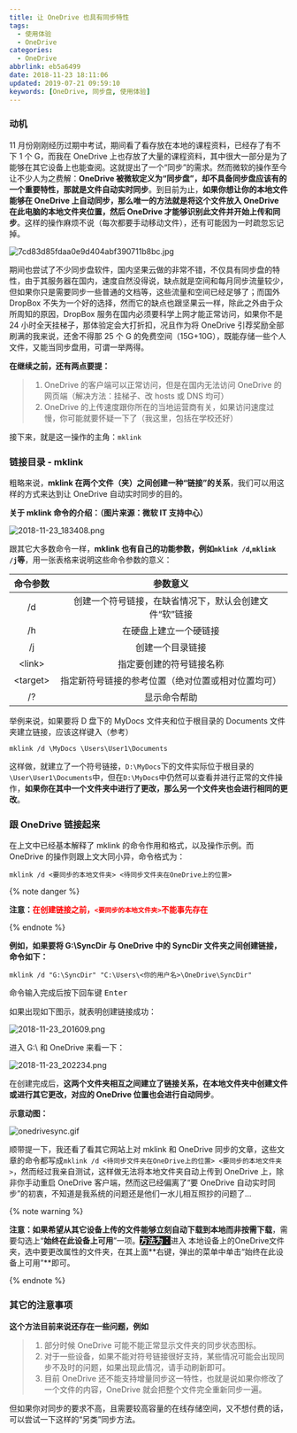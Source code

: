 ```yaml
---
title: 让 OneDrive 也具有同步特性
tags:
  - 使用体验
  - OneDrive
categories:
  - OneDrive
abbrlink: eb5a6499
date: 2018-11-23 18:11:06
updated: 2019-07-21 09:59:10
keywords: [OneDrive, 同步盘, 使用体验]
---
```

### 动机

11 月份刚刚经历过期中考试，期间看了看存放在本地的课程资料，已经存了有不下 1 个 G，而我在 OneDrive 上也存放了大量的课程资料，其中很大一部分是为了能够在其它设备上也能查阅。这就提出了一个“同步”的需求。然而微软的操作至今让不少人为之费解：**OneDrive 被微软定义为“同步盘”，却不具备同步盘应该有的一个重要特性，那就是文件自动实时同步**。到目前为止，**如果你想让你的本地文件能够在 OneDrive 上自动同步，那么唯一的方法就是将这个文件放入 OneDrive 在此电脑的本地文件夹位置，然后 OneDrive 才能够识别此文件并开始上传和同步**。这样的操作麻烦不说（每次都要手动移动文件），还有可能因为一时疏忽忘记掉。  <!--more-->  

![7cd83d85fdaa0e9d404abf390711b8bc.jpg](https://i.loli.net/2018/11/23/5bf7fa80b765e.jpg)

期间也尝试了不少同步盘软件，国内坚果云做的非常不错，不仅具有同步盘的特性，由于其服务器在国内，速度自然没得说，缺点就是空间和每月同步流量较少，但如果你只是需要同步一些普通的文档等，这些流量和空间已经足够了；而国外 DropBox 不失为一个好的选择，然而它的缺点也跟坚果云一样，除此之外由于众所周知的原因，DropBox 服务在国内必须要科学上网才能正常访问，如果你不是 24 小时全天挂梯子，那体验定会大打折扣，况且作为将 OneDrive 引荐奖励全部刷满的我来说，还舍不得那 25 个 G 的免费空间（15G+10G），既能存储一些个人文件，又能当同步盘用，可谓一举两得。  

**在继续之前，还有两点要提：**  

>1. OneDrive 的客户端可以正常访问，但是在国内无法访问 OneDrive 的网页端（解决方法：挂梯子、改 hosts 或 DNS 均可）  
>2. OneDrive 的上传速度跟你所在的当地运营商有关，如果访问速度过慢，你可能就要怀疑一下了（我这里，包括在学校还好）  

接下来，就是这一操作的主角：`mklink` 

### 链接目录 - mklink  

粗略来说，**mklink 在两个文件（夹）之间创建一种“链接”的关系**，我们可以用这样的方式来达到让 OneDrive 自动实时同步的目的。  

**关于 mklink 命令的介绍：（图片来源：微软 IT 支持中心）**  

![2018-11-23_183408.png](https://i.loli.net/2018/11/23/5bf7d81e5f2a0.png)

跟其它大多数命令一样，**mklink 也有自己的功能参数，例如`mklink /d`,`mklink /j`等**，用一张表格来说明这些命令参数的意义：  

|    命令参数    |                        参数意义                        |
| :------------: | :----------------------------------------------------: |
|       /d       | 创建一个符号链接，在缺省情况下，默认会创建文件“软”链接 |
|       /h       |                 在硬盘上建立一个硬链接                 |
|       /j       |                    创建一个目录链接                    |
|  &lt;link&gt;  |                指定要创建的符号链接名称                |
| &lt;target&gt; |   指定新符号链接的参考位置（绝对位置或相对位置均可）   |
|       /?       |                      显示命令帮助                      |

举例来说，如果要将 D 盘下的 MyDocs 文件夹和位于根目录的 Documents 文件夹建立链接，应该这样键入（参考）  

```
mklink /d \MyDocs \Users\User1\Documents
```

这样做，就建立了一个符号链接，`D:\MyDocs`下的文件实际位于根目录的`\User\User1\Documents`中，但在`D:\MyDocs`中仍然可以查看并进行正常的文件操作，**如果你在其中一个文件夹中进行了更改，那么另一个文件夹也会进行相同的更改**。   

### 跟 OneDrive 链接起来

在上文中已经基本解释了 mklink 的命令作用和格式，以及操作示例。而 OneDrive 的操作则跟上文大同小异，命令格式为：    

```
mklink /d <要同步的本地文件夹> <待同步文件夹在OneDrive上的位置>
```

{% note danger %}

**注意：<font style="color:red">在创建链接之前，`<要同步的本地文件夹>`不能事先存在</font>**

{% endnote %}   

**例如，如果要将 G:\SyncDir 与 OneDrive 中的 SyncDir 文件夹之间创建链接，命令如下：**  

```
mklink /d "G:\SyncDir" "C:\Users\<你的用户名>\OneDrive\SyncDir"
```

命令输入完成后按下回车键 <kbd>Enter</kbd>  

如果出现如下图示，就表明创建链接成功：  

![2018-11-23_201609.png](https://i.loli.net/2018/11/23/5bf7efa2c3e9a.png)

进入 G:\ 和 OneDrive 来看一下：  

![2018-11-23_202234.png](https://i.loli.net/2018/11/23/5bf7f190936dd.png)

在创建完成后，**这两个文件夹相互之间建立了链接关系，在本地文件夹中创建文件或进行其它更改，对应的 OneDrive 位置也会进行自动同步**。  

**示意动图：**  

![onedrivesync.gif](https://i.loli.net/2018/11/23/5bf7f3a889201.gif)

顺带提一下，我还看了看其它网站上对 mklink 和 OneDrive 同步的文章，这些文章的命令都写成`mklink /d <待同步文件夹在OneDrive上的位置> <要同步的本地文件夹>`，然而经过我亲自测试，这样做无法将本地文件夹自动上传到 OneDrive 上，除非你手动重启 OneDrive 客户端，然而这已经偏离了“要 OneDrive 自动实时同步”的初衷，不知道是我系统的问题还是他们一水儿相互照抄的问题了...   

{% note warning %}  

**注意：**如果希望**从其它设备上传的文件能够立刻自动下载到本地而非按需下载**，需要勾选上“**始终在此设备上可用**”一项。<span style="background: #222; color: white">**方法为：**</span>进入 本地设备上的OneDrive文件夹，选中要更改属性的文件夹，在其上面**右键，弹出的菜单中单击“始终在此设备上可用”**即可。  

{% endnote %}

### 其它的注意事项

**这个方法目前来说还存在一些问题，例如**

>1. 部分时候 OneDrive 可能不能正常显示文件夹的同步状态图标。  
>2. 对于一些设备，如果不能对符号链接很好支持，某些情况可能会出现同步不及时的问题，如果出现此情况，请手动刷新即可。  
>3. 目前 OneDrive 还不能支持增量同步这一特性，也就是说如果你修改了一个文件的内容，OneDrive 就会把整个文件完全重新同步一遍。

但如果你对同步的要求不高，且需要较高容量的在线存储空间，又不想付费的话，可以尝试一下这样的“另类”同步方法。  
